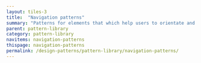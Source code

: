 ```yaml
---
layout: tiles-3
title:  "Navigation patterns"
summary: "Patterns for elements that which help users to orientate and move around the site. "
parent: pattern-library
category: pattern-library
navitems: navigation-patterns
thispage: navigation-patterns
permalink: /design-patterns/pattern-library/navigation-patterns/
---
```


